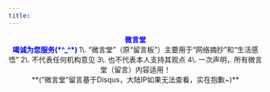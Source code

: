 ```yaml
---
title: 
---
```

<center>
<font color=blue><b>微言堂<br>竭诚为您服务(*^_^*)
</b></font>
1\. “微言堂”（原“留言板”）主要用于“网络摘抄”和“生活感悟”
2\. 不代表任何机构意见
3\. 也不代表本人支持其观点
4\. 一次声明，所有微言堂（留言）内容适用！<br>
**(“微言堂”留言基于Disqus，大陆IP如果无法查看，实在抱歉~)**
</center>